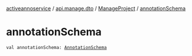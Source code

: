 [activeannoservice](../../index.md) / [api.manage.dto](../index.md) / [ManageProject](index.md) / [annotationSchema](./annotation-schema.md)

# annotationSchema

`val annotationSchema: `[`AnnotationSchema`](../../project.annotationschema/-annotation-schema/index.md)